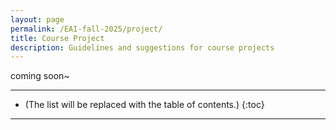 ```yaml
---
layout: page
permalink: /EAI-fall-2025/project/
title: Course Project
description: Guidelines and suggestions for course projects
---
```


coming soon~

***

* (The list will be replaced with the table of contents.)
{:toc}

***